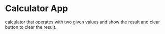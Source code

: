 # Calculator App

calculator that operates with two given values and show the result and clear button to clear the result.
